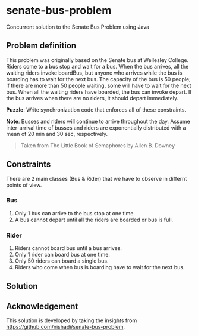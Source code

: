 # senate-bus-problem
Concurrent solution to the Senate Bus Problem using Java

## Problem definition
This problem was originally based on the Senate bus at Wellesley College. Riders come to a bus stop and wait for a bus. When the bus arrives, all the waiting riders invoke boardBus, but anyone who arrives while the bus is boarding has to wait for the next bus. The capacity of the bus is 50 people; if there are more than 50 people waiting, some will have to wait for the next bus. When all the waiting riders have boarded, the bus can invoke depart. If the bus arrives when there are no riders, it should depart immediately.

**Puzzle**: Write synchronization code that enforces all of these constraints.

**Note**: Busses and riders will continue to arrive throughout the day. Assume inter-arrival time of busses and riders are exponentially distributed with a mean of 20 min and 30 sec, respectively.

> Taken from The Little Book of Semaphores by Allen B. Downey

## Constraints
There are 2 main classes (Bus & Rider) that we have to observe in differnt points of view.

### Bus
1. Only 1 bus can arrive to the bus stop at one time.
2. A bus cannot depart until all the riders are boarded or bus is full.

### Rider
1. Riders cannot board bus until a bus arrives.
2. Only 1 rider can board bus at one time.
3. Only 50 riders can board a single bus.
4. Riders who come when bus is boarding have to wait for the next bus.

## Solution


## Acknowledgement
This solution is developed by taking the insights from https://github.com/nishadi/senate-bus-problem.
